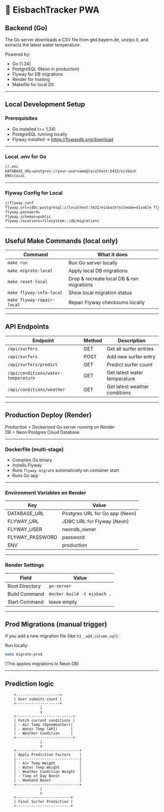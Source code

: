 # 🌊 EisbachTracker PWA

## Backend (Go)

The Go server downloads a CSV file from gkd.bayern.de, unzips it, and extracts the latest water temperature.

Powered by:

- Go (1.24)
- PostgreSQL (Neon in production)
- Flyway for DB migrations
- Render for hosting
- Makefile for local DX

---

## Local Development Setup

### Prerequisites

- Go installed (>= 1.24)
- PostgreSQL running locally
- Flyway installed → https://flywaydb.org/download

---

### Local .env for Go

```cmd
//.env
DATABASE_URL=postgres://your-username@localhost:5432/eisbach 
ENV=local
```

---

### Flyway Config for Local

```cmd
//flyway.conf
flyway.url=jdbc:postgresql://localhost:5432/eisbach?sslmode=disable flyway.user=your-username 
flyway.password= 
flyway.schemas=public 
flyway.locations=filesystem:./db/migrations
```


---

## Useful Make Commands (local only)

|Command|What it does|
|-------|------------|
|`make run`|Run Go server locally|
|`make migrate-local`|Apply local DB migrations|
|`make reset-local`|Drop & recreate local DB & run migrations|
|`make flyway-info-local`|Show local migration status|
|`make flyway-repair-local`|Repair Flyway checksums locally|

---

## API Endpoints

|Endpoint|Method|Description|
|--------|------|-----------|
|`/api/surfers`|GET|Get all surfer entries|
|`/api/surfers`|POST|Add new surfer entry|
|`/api/surfers/predict`|GET|Predict surfer count|
|`/api/conditions/water-temperature`|GET|Get latest water temperature|
|`/api/conditions/weather`|GET|Get latest weather conditions|


---

## Production Deploy (Render)

Production = Dockerized Go server running on Render  
DB = Neon Postgres Cloud Database

---

### Dockerfile (multi-stage)

- Compiles Go binary
- Installs Flyway
- Runs `flyway migrate` automatically on container start
- Runs Go app

---

### Environment Variables on Render

|Key|Value|
|---|-----|
|DATABASE_URL|Postgres URL for Go app (Neon)|
|FLYWAY_URL|JDBC URL for Flyway (Neon)|
|FLYWAY_USER|neondb_owner|
|FLYWAY_PASSWORD|password|
|ENV|production|

---

### Render Settings

|Field|Value|
|-----|-----|
|Root Directory|`go-server`|
|Build Command|`docker build -t eisbach .`|
|Start Command|leave empty|

---

## Prod Migrations (manual trigger)

If you add a new migration file (like `V3__add_column.sql`):

Run locally:
```bash
make migrate-prod
```

(This applies migrations to Neon DB)

---

## Prediction logic

        +--------------------+
        | User submits count |
        +--------------------+
                    |
                    v
        +--------------------------+
        | Fetch current conditions |
        | - Air Temp (OpenWeather)|
        | - Water Temp (API)      |
        | - Weather Condition     |
        +--------------------------+
                    |
                    v
        +-----------------------------+
        | Apply Prediction Factors    |
        |-----------------------------|
        | - Air Temp Weight           |
        | - Water Temp Weight         |
        | - Weather Condition Weight  |
        | - Time of Day Boost         |
        | - Weekend Boost             |
        +-----------------------------+
                    |
                    v
        +-------------------------+
        | Final Surfer Prediction |
        +-------------------------+
